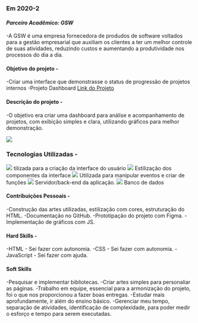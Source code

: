 ### Em 2020-2

#### *Parceiro Acadêmico: GSW*
-A GSW é uma empresa fornecedora de produdos de software voltados para a gestão empresarial que auxiliam os clientes a ter um melhor controle de suas atividades, reduzindo custos e aumentando a produtividade nos processos do dia a dia.
#### Objetivo do projeto -
-Criar uma interface que demonstrasse o status de progressão de projetos internos
-Projeto Dashboard
[Link do Projeto](https://github.com/cpusfatec/DashBoard)

#### Descrição do projeto -
-O objetivo era criar uma dashboard para análise e acompanhamento de projetos, com exibição simples e clara, utilizando gráficos para melhor demonstração.

<img src="https://github.com/cpusfatec/DashBoard/blob/main/SPRINT%204/GIF-PROJETO-SPRINT-4.gif"/>

### Tecnologias Utilizadas -
<img src="https://img.shields.io/badge/html5-%23E34F26.svg?style=for-the-badge&logo=html5&logoColor=white"/> tilizada para a criação da interface do usuário
<img src="https://img.shields.io/badge/css3-%231572B6.svg?style=for-the-badge&logo=css3&logoColor=white"/> Estilização dos componentes da interface
<img src="https://img.shields.io/badge/javascript-%23323330.svg?style=for-the-badge&logo=javascript&logoColor=%23F7DF1E"/> Utilizada para manipular eventos e criar de funções
<img src="https://img.shields.io/badge/php-%23777BB4.svg?style=for-the-badge&logo=php&logoColor=white"/> Servidor/back-end da aplicação.
<img src="https://img.shields.io/badge/mysql-%2300f.svg?style=for-the-badge&logo=mysql&logoColor=white"/> Banco de dados

#### Contribuições Pessoais -

-Construção das artes utilizadas, estilização com cores, estruturação do HTML.
-Documentação no GitHub.
-Prototipação do projeto com Figma.
-Implementação de gráficos com JS.

#### Hard Skills -

-HTML - Sei fazer com autonomia.
-CSS - Sei fazer com autonomia.
-JavaScript - Sei fazer com ajuda.

#### Soft Skills

-Pesquisar e implementar bibliotecas.
-Criar artes simples para personaliar as páginas.
-Trabalho em equipe, essencial para a armonização do projeto, foi o que nos proporcionou a fazer boas entregas.
-Estudar mais aprofundamente, ir além do ensino básico.
-Gerenciar meu tempo, separação de atividades, identificação de complexidade, para poder medir o esforço e tempo para serem executadas.